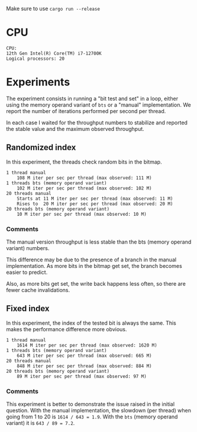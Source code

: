 Make sure to use `cargo run --release`

# CPU

```
CPU:
12th Gen Intel(R) Core(TM) i7-12700K
Logical processors:	20
```

# Experiments

The experiment consists in running a "bit test and set" in a loop, either using
the memory operand variant of `bts` or a "manual" implementation.
We report the number of iterations performed per second per thread.

In each case I waited for the throughput numbers to stabilize and reported the
stable value and the maximum observed throughput.

## Randomized index

In this experiment, the threads check random bits in the bitmap.

```
1 thread manual
    108 M iter per sec per thread (max observed: 111 M)
1 threads bts (memory operand variant)
    102 M iter per sec per thread (max observed: 102 M)
20 threads manual
    Starts at 11 M iter per sec per thread (max observed: 11 M)
    Rises to  20 M iter per sec per thread (max observed: 20 M)
20 threads bts (memory operand variant)
    10 M iter per sec per thread (max observed: 10 M)
```

### Comments

The manual version throughput is less stable than the bts (memory operand
variant) numbers.

This difference may be due to the presence of a branch in the manual
implementation. As more bits in the bitmap get set, the branch becomes easier
to predict.

Also, as more bits get set, the write back happens less often, so there are
fewer cache invalidations.

## Fixed index

In this experiment, the index of the tested bit is always the same.
This makes the performance difference more obvious.

```
1 thread manual
    1614 M iter per sec per thread (max observed: 1620 M)
1 threads bts (memory operand variant)
    643 M iter per sec per thread (max observed: 665 M)
20 threads manual
    848 M iter per sec per thread (max observed: 884 M)
20 threads bts (memory operand variant)
    89 M iter per sec per thread (max observed: 97 M)
```

### Comments

This experiment is better to demonstrate the issue raised in the initial
question.
With the manual implementation, the slowdown (per thread) when going from 1 to
20 is `1614 / 643 = 1.9`.
With the `bts` (memory operand variant) it is `643 / 89 = 7.2`.
